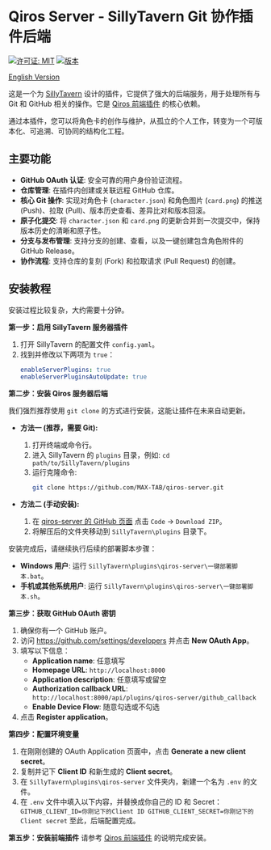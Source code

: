 # Qiros Server - SillyTavern Git 协作插件后端

[![许可证: MIT](https://img.shields.io/badge/License-MIT-yellow.svg)](https://opensource.org/licenses/MIT)
[![版本](https://img.shields.io/badge/version-1.0.0-blue.svg)](https://github.com/MAX-TAB/qiros-server)

[English Version](README_en.md)

这是一个为 [SillyTavern](https://github.com/SillyTavern/SillyTavern) 设计的插件，它提供了强大的后端服务，用于处理所有与 Git 和 GitHub 相关的操作。它是 [Qiros 前端插件](https://github.com/MAX-TAB/st-extension-qiros) 的核心依赖。

通过本插件，您可以将角色卡的创作与维护，从孤立的个人工作，转变为一个可版本化、可追溯、可协同的结构化工程。

## 主要功能

- **GitHub OAuth 认证**: 安全可靠的用户身份验证流程。
- **仓库管理**: 在插件内创建或关联远程 GitHub 仓库。
- **核心 Git 操作**: 实现对角色卡 (`character.json`) 和角色图片 (`card.png`) 的推送 (Push)、拉取 (Pull)、版本历史查看、差异比对和版本回滚。
- **原子化提交**: 将 `character.json` 和 `card.png` 的更新合并到一次提交中，保持版本历史的清晰和原子性。
- **分支与发布管理**: 支持分支的创建、查看，以及一键创建包含角色附件的 GitHub Release。
- **协作流程**: 支持仓库的复刻 (Fork) 和拉取请求 (Pull Request) 的创建。

## 安装教程

安装过程比较复杂，大约需要十分钟。

**第一步：启用 SillyTavern 服务器插件**

1.  打开 SillyTavern 的配置文件 `config.yaml`。
2.  找到并修改以下两项为 `true`：
    ```yaml
    enableServerPlugins: true
    enableServerPluginsAutoUpdate: true
    ```

**第二步：安装 Qiros 服务器后端**

我们强烈推荐使用 `git clone` 的方式进行安装，这能让插件在未来自动更新。

- **方法一 (推荐，需要 Git):**

  1.  打开终端或命令行。
  2.  进入 SillyTavern 的 `plugins` 目录，例如: `cd path/to/SillyTavern/plugins`
  3.  运行克隆命令:
      ```bash
      git clone https://github.com/MAX-TAB/qiros-server.git
      ```

- **方法二 (手动安装):**
  1.  在 [qiros-server 的 GitHub 页面](https://github.com/MAX-TAB/qiros-server) 点击 `Code` -> `Download ZIP`。
  2.  将解压后的文件夹移动到 `SillyTavern\plugins` 目录下。

安装完成后，请继续执行后续的部署脚本步骤：

- **Windows 用户**: 运行 `SillyTavern\plugins\qiros-server\一键部署脚本.bat`。
- **手机或其他系统用户**: 运行 `SillyTavern\plugins\qiros-server\一键部署脚本.sh`。

**第三步：获取 GitHub OAuth 密钥**

1.  确保你有一个 GitHub 账户。
2.  访问 https://github.com/settings/developers 并点击 **New OAuth App**。
3.  填写以下信息：
    - **Application name**: 任意填写
    - **Homepage URL**: `http://localhost:8000`
    - **Application description**: 任意填写或留空
    - **Authorization callback URL**: `http://localhost:8000/api/plugins/qiros-server/github_callback`
    - **Enable Device Flow**: 随意勾选或不勾选
4.  点击 **Register application**。

**第四步：配置环境变量**

1.  在刚刚创建的 OAuth Application 页面中，点击 **Generate a new client secret**。
2.  复制并记下 **Client ID** 和新生成的 **Client secret**。
3.  在 `SillyTavern\plugins\qiros-server` 文件夹内，新建一个名为 `.env` 的文件。
4.  在 `.env` 文件中填入以下内容，并替换成你自己的 ID 和 Secret：
    `    GITHUB_CLIENT_ID=你刚记下的Client ID
    GITHUB_CLIENT_SECRET=你刚记下的Client secret
   `
    至此，后端配置完成。

**第五步：安装前端插件**
请参考 [Qiros 前端插件](https://github.com/MAX-TAB/st-extension-qiros) 的说明完成安装。
